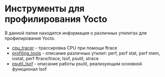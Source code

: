# Инструменты для профилирования Yocto
В данной папке находится информация о различных утилитах для профилирования Yocto.
* [cpu_tracer](./cpu_tracer.md) - трассировка CPU при помощи ftrace
* [profiling_tools](./profilling_tools.md) - описание различных утилит: perf, perf stat, perf mem, iostat, perf ftrace/trace, lsof, psutil, strace
* [psutil_lsof](./psutil_lsof.md) - описание работы psutil, реализующим основной функционал lsof
